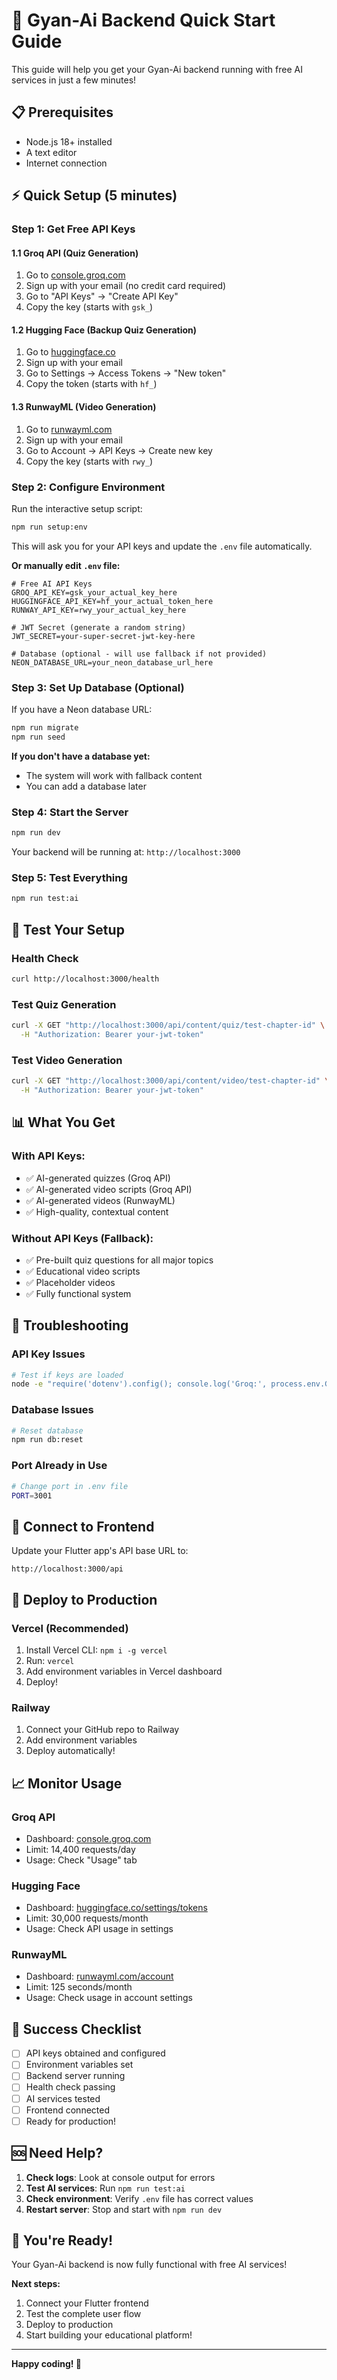 # 🚀 Gyan-Ai Backend Quick Start Guide

This guide will help you get your Gyan-Ai backend running with free AI services in just a few minutes!

## 📋 **Prerequisites**

- Node.js 18+ installed
- A text editor
- Internet connection

## ⚡ **Quick Setup (5 minutes)**

### **Step 1: Get Free API Keys**

#### **1.1 Groq API (Quiz Generation)**
1. Go to [console.groq.com](https://console.groq.com)
2. Sign up with your email (no credit card required)
3. Go to "API Keys" → "Create API Key"
4. Copy the key (starts with `gsk_`)

#### **1.2 Hugging Face (Backup Quiz Generation)**
1. Go to [huggingface.co](https://huggingface.co)
2. Sign up with your email
3. Go to Settings → Access Tokens → "New token"
4. Copy the token (starts with `hf_`)

#### **1.3 RunwayML (Video Generation)**
1. Go to [runwayml.com](https://runwayml.com)
2. Sign up with your email
3. Go to Account → API Keys → Create new key
4. Copy the key (starts with `rwy_`)

### **Step 2: Configure Environment**

Run the interactive setup script:

```bash
npm run setup:env
```

This will ask you for your API keys and update the `.env` file automatically.

**Or manually edit `.env` file:**

```env
# Free AI API Keys
GROQ_API_KEY=gsk_your_actual_key_here
HUGGINGFACE_API_KEY=hf_your_actual_token_here
RUNWAY_API_KEY=rwy_your_actual_key_here

# JWT Secret (generate a random string)
JWT_SECRET=your-super-secret-jwt-key-here

# Database (optional - will use fallback if not provided)
NEON_DATABASE_URL=your_neon_database_url_here
```

### **Step 3: Set Up Database (Optional)**

If you have a Neon database URL:

```bash
npm run migrate
npm run seed
```

**If you don't have a database yet:**
- The system will work with fallback content
- You can add a database later

### **Step 4: Start the Server**

```bash
npm run dev
```

Your backend will be running at: `http://localhost:3000`

### **Step 5: Test Everything**

```bash
npm run test:ai
```

## 🧪 **Test Your Setup**

### **Health Check**
```bash
curl http://localhost:3000/health
```

### **Test Quiz Generation**
```bash
curl -X GET "http://localhost:3000/api/content/quiz/test-chapter-id" \
  -H "Authorization: Bearer your-jwt-token"
```

### **Test Video Generation**
```bash
curl -X GET "http://localhost:3000/api/content/video/test-chapter-id" \
  -H "Authorization: Bearer your-jwt-token"
```

## 📊 **What You Get**

### **With API Keys:**
- ✅ AI-generated quizzes (Groq API)
- ✅ AI-generated video scripts (Groq API)
- ✅ AI-generated videos (RunwayML)
- ✅ High-quality, contextual content

### **Without API Keys (Fallback):**
- ✅ Pre-built quiz questions for all major topics
- ✅ Educational video scripts
- ✅ Placeholder videos
- ✅ Fully functional system

## 🔧 **Troubleshooting**

### **API Key Issues**
```bash
# Test if keys are loaded
node -e "require('dotenv').config(); console.log('Groq:', process.env.GROQ_API_KEY ? 'Set' : 'Not set');"
```

### **Database Issues**
```bash
# Reset database
npm run db:reset
```

### **Port Already in Use**
```bash
# Change port in .env file
PORT=3001
```

## 📱 **Connect to Frontend**

Update your Flutter app's API base URL to:
```
http://localhost:3000/api
```

## 🚀 **Deploy to Production**

### **Vercel (Recommended)**
1. Install Vercel CLI: `npm i -g vercel`
2. Run: `vercel`
3. Add environment variables in Vercel dashboard
4. Deploy!

### **Railway**
1. Connect your GitHub repo to Railway
2. Add environment variables
3. Deploy automatically!

## 📈 **Monitor Usage**

### **Groq API**
- Dashboard: [console.groq.com](https://console.groq.com)
- Limit: 14,400 requests/day
- Usage: Check "Usage" tab

### **Hugging Face**
- Dashboard: [huggingface.co/settings/tokens](https://huggingface.co/settings/tokens)
- Limit: 30,000 requests/month
- Usage: Check API usage in settings

### **RunwayML**
- Dashboard: [runwayml.com/account](https://runwayml.com/account)
- Limit: 125 seconds/month
- Usage: Check usage in account settings

## 🎯 **Success Checklist**

- [ ] API keys obtained and configured
- [ ] Environment variables set
- [ ] Backend server running
- [ ] Health check passing
- [ ] AI services tested
- [ ] Frontend connected
- [ ] Ready for production!

## 🆘 **Need Help?**

1. **Check logs**: Look at console output for errors
2. **Test AI services**: Run `npm run test:ai`
3. **Check environment**: Verify `.env` file has correct values
4. **Restart server**: Stop and start with `npm run dev`

## 🎉 **You're Ready!**

Your Gyan-Ai backend is now fully functional with free AI services! 

**Next steps:**
1. Connect your Flutter frontend
2. Test the complete user flow
3. Deploy to production
4. Start building your educational platform!

---

**Happy coding! 🚀**

